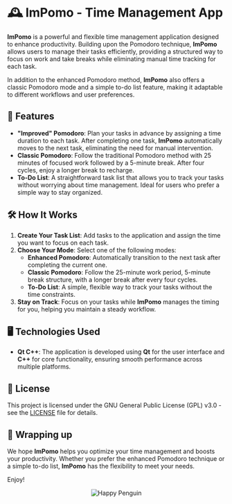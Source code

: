 # 🕰️ ImPomo - Time Management App

**ImPomo** is a powerful and flexible time management application designed to enhance productivity. Building upon the Pomodoro technique, **ImPomo** allows users to manage their tasks efficiently, providing a structured way to focus on work and take breaks while eliminating manual time tracking for each task.

In addition to the enhanced Pomodoro method, **ImPomo** also offers a classic Pomodoro mode and a simple to-do list feature, making it adaptable to different workflows and user preferences.

## 🚀 Features

- **"Improved" Pomodoro**: Plan your tasks in advance by assigning a time duration to each task. After completing one task, **ImPomo** automatically moves to the next task, eliminating the need for manual intervention.
- **Classic Pomodoro**: Follow the traditional Pomodoro method with 25 minutes of focused work followed by a 5-minute break. After four cycles, enjoy a longer break to recharge.
- **To-Do List**: A straightforward task list that allows you to track your tasks without worrying about time management. Ideal for users who prefer a simple way to stay organized.

## 🛠️ How It Works

1. **Create Your Task List**: Add tasks to the application and assign the time you want to focus on each task.
2. **Choose Your Mode**: Select one of the following modes:
   - **Enhanced Pomodoro**: Automatically transition to the next task after completing the current one.
   - **Classic Pomodoro**: Follow the 25-minute work period, 5-minute break structure, with a longer break after every four cycles.
   - **To-Do List**: A simple, flexible way to track your tasks without the time constraints.
3. **Stay on Track**: Focus on your tasks while **ImPomo** manages the timing for you, helping you maintain a steady workflow.

## 🖥️ Technologies Used

- **Qt C++**: The application is developed using **Qt** for the user interface and **C++** for core functionality, ensuring smooth performance across multiple platforms.

## 📝 License

This project is licensed under the GNU General Public License (GPL) v3.0 - see the [LICENSE](LICENSE) file for details.

## 🌟 Wrapping up

We hope **ImPomo** helps you optimize your time management and boosts your productivity. Whether you prefer the enhanced Pomodoro technique or a simple to-do list, **ImPomo** has the flexibility to meet your needs.

Enjoy!

<p align="center">
  <img src="https://media2.giphy.com/media/v1.Y2lkPTc5MGI3NjExeHo1djJzeTI0cjRlcG9hdHl2bm8zOGNyaW80ZnE3enJ4bTMweG1qbSZlcD12MV9pbnRlcm5hbF9naWZfYnlfaWQmY3Q9Zw/SrWuKikT3frcM1u4Qg/giphy.gif" alt="Happy Penguin">
</p>
